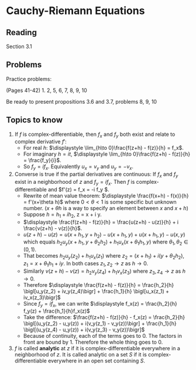 # Cauchy-Riemann Equations

## Reading

Section 3.1

## Problems

Practice problems:

(Pages 41-42) 1. 2, 5, 6, 7, 8, 9, 10

Be ready to present propositions 3.6 and 3.7, problems 8, 9, 10

## Topics to know

1. If $f$ is complex-differentiable, then $f_x$ and $f_y$ both exist and relate to complex derivative $f'$:
    - For real $h$: $\displaystyle \lim_{h\to 0}\frac{f(z+h) - f(z)}{h} = f_x$.
    - For imaginary $h=it$, $\displaystyle \lim_{h\to 0}\frac{f(z+h) - f(z)}{h} = \frac{f_y}{i}$.
    - So $f_y = if_x$. Equivalently $u_x = v_y$ and $u_y = -v_x$.
2. Converse is true if the partial derivatives are continuous: If $f_x$ and $f_y$ exist in a neighborhood of $z$ and $f_y = i f_x$. Then $f$ is complex-differentiable and $f'(z) = f_x = -i f_y $.
    - Rewrite of mean value theorem: $\displaystyle \frac{f(x+h) - f(x)}{h} = f'(x+\theta h)$ where $0<\theta < 1$ is some specific but unknown number. ($x+\theta h$ is a way to specify an element between $x$ and $x+h$)
    - Suppose $h = h_1 + i h_2$, z = x + i y.
    - $\displaystyle \frac{f(z+h) - f(z)}{h} = \frac{u(z+h) - u(z)}{h} + i \frac{v(z+h) - v(z)}{h}$.
    - $u(z+h) - u(z) = u(x+h_1, y+h_2) - u(x+h_1, y) + u(x+h_1, y) - u(x, y)$ which equals $h_2 u_y(x+h_1, y+\theta_2 h_2) + h_1 u_x(x+\theta_1 h_1, y)$ where $\theta_1,\theta_2\in (0,1)$.
    - That becomes $h_2 u_y(z_2) + h_1 u_x(z_1)$ where $z_2 = (x+h_1) + i(y+\theta_2 h_2)$, $z_1 = x + \theta_1 h_1 + i y$. In both cases $z_1,z_2\to z$ as $h\to 0$.
    - Similarly $v(z+h) - v(z) = h_2 v_y(z_4) + h_1 v_x(z_3)$ where $z_3,z_4\to z$ as $h\to 0$.
    - Therefore $\displaystyle \frac{f(z+h) - f(z)}{h} = \frac{h_2}{h} \bigl[u_y(z_2) + iv_y(z_4)\bigr] + \frac{h_1}{h} \bigl[u_x(z_1) + iv_x(z_3)\bigr]$
    - Since $f_y = if_x$, we can write $\displaystyle f_x(z) = \frac{h_2}{h} f_y(z) + \frac{h_1}{h}f_x(z)$
    - Take the difference: $\frac{f(z+h) - f(z)}{h} - f_x(z) = \frac{h_2}{h} \bigl[(u_y(z_2) - u_y(z)) + i(v_y(z_1) - v_y(z))\bigr] + \frac{h_1}{h} \bigl[(u_y(z_4) - u_y(z)) + i(v_y(z_3) - v_y(z))\bigr]$
    - Because of continuity, each of the terms goes to $0$. The factors in front are bound by $1$. Therefore the whole thing goes to $0$.
3. $f$ is called **analytic** at $z$ if it is complex-differentiable everywhere in a neighborhood of $z$. It is called analytic on a set $S$ if it is complex-differentiable everywhere in an open set containing $S$.
